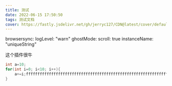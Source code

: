 ```yaml
---
title: 测试
date: 2022-06-15 17:50:50
tags: 测试文档
cover: https://fastly.jsdelivr.net/gh/jerryc127/CDN@latest/cover/default_bg.png
---
```


browsersync:
  logLevel: "warn"
  ghostMode:
    scroll: true
  instanceName: "uniqueString"

这个插件很牛

```java
int a=10;
for(int i=0; i<10; i++){
    a+=i;fffffffffffffffffffffffffffffffffffffffffffffffffffffffffffffffffffffffffffffffffffffffffffffffffff
}
```

